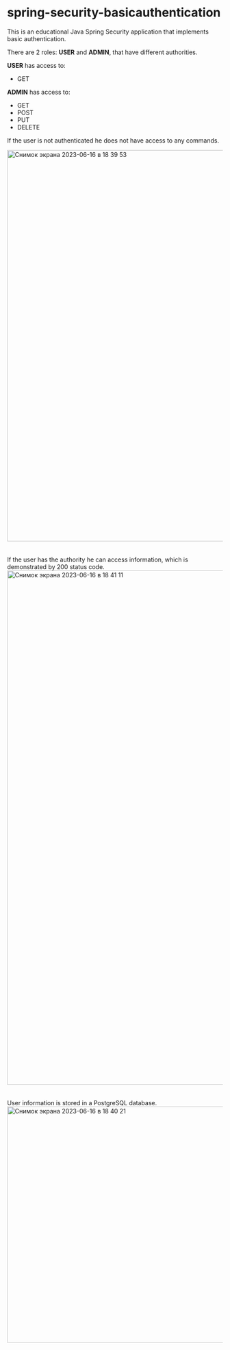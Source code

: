 # spring-security-basicauthentication
This is an educational Java Spring Security application that implements basic authentication.

There are 2 roles: **USER** and **ADMIN**, that have different authorities.

**USER** has access to:
* GET

**ADMIN** has access to:
* GET
* POST
* PUT
* DELETE

If the user is not authenticated he does not have access to any commands.

<img width="913" alt="Снимок экрана 2023-06-16 в 18 39 53" src="https://github.com/lavrentyevn/spring-security-basicauthentication/assets/111048277/2b6e4539-2b05-4f92-a5a3-490f0dc3b7a3">
<br/>
<br/>
<br/>
If the user has the authority he can access information, which is demonstrated by 200 status code.

<img width="1200" alt="Снимок экрана 2023-06-16 в 18 41 11" src="https://github.com/lavrentyevn/spring-security-basicauthentication/assets/111048277/daf7e266-a228-4e68-a6f6-d23297461cdd">

<br/>
<br/>
<br/>
User information is stored in a PostgreSQL database.
<br/>

<img width="551" alt="Снимок экрана 2023-06-16 в 18 40 21" src="https://github.com/lavrentyevn/spring-security-basicauthentication/assets/111048277/70e4e69c-bbf9-46ba-9906-8d103300a9f4">

